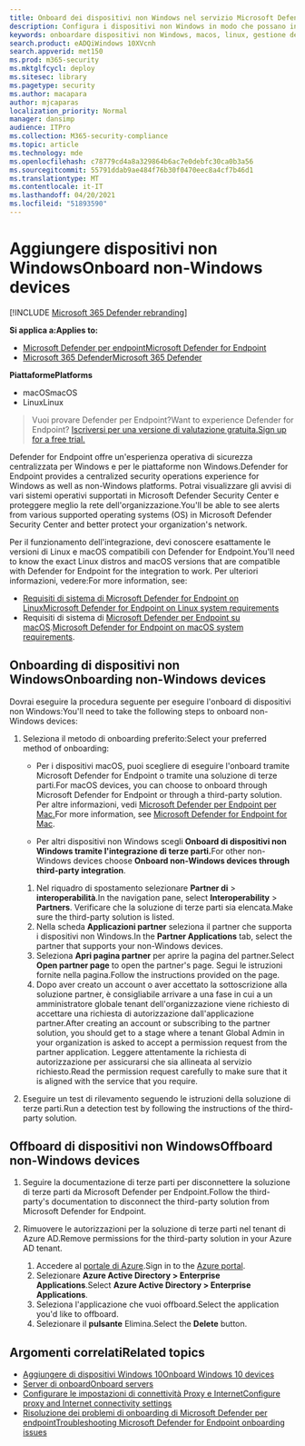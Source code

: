 ```yaml
---
title: Onboard dei dispositivi non Windows nel servizio Microsoft Defender for Endpoint
description: Configura i dispositivi non Windows in modo che possano inviare i dati del sensore al servizio Microsoft Defender for Endpoint.
keywords: onboardare dispositivi non Windows, macos, linux, gestione dei dispositivi, configurare i dispositivi Windows ATP, configurare Microsoft Defender per i dispositivi endpoint
search.product: eADQiWindows 10XVcnh
search.appverid: met150
ms.prod: m365-security
ms.mktglfcycl: deploy
ms.sitesec: library
ms.pagetype: security
ms.author: macapara
author: mjcaparas
localization_priority: Normal
manager: dansimp
audience: ITPro
ms.collection: M365-security-compliance
ms.topic: article
ms.technology: mde
ms.openlocfilehash: c78779cd4a8a329864b6ac7e0debfc30ca0b3a56
ms.sourcegitcommit: 55791ddab9ae484f76b30f0470eec8a4cf7b46d1
ms.translationtype: MT
ms.contentlocale: it-IT
ms.lasthandoff: 04/20/2021
ms.locfileid: "51893590"
---
```

# <a name="onboard-non-windows-devices"></a><span data-ttu-id="e68a2-104">Aggiungere dispositivi non Windows</span><span class="sxs-lookup"><span data-stu-id="e68a2-104">Onboard non-Windows devices</span></span>

[!INCLUDE [Microsoft 365 Defender rebranding](../../includes/microsoft-defender.md)]


<span data-ttu-id="e68a2-105">**Si applica a:**</span><span class="sxs-lookup"><span data-stu-id="e68a2-105">**Applies to:**</span></span>
- [<span data-ttu-id="e68a2-106">Microsoft Defender per endpoint</span><span class="sxs-lookup"><span data-stu-id="e68a2-106">Microsoft Defender for Endpoint</span></span>](https://go.microsoft.com/fwlink/p/?linkid=2154037)
- [<span data-ttu-id="e68a2-107">Microsoft 365 Defender</span><span class="sxs-lookup"><span data-stu-id="e68a2-107">Microsoft 365 Defender</span></span>](https://go.microsoft.com/fwlink/?linkid=2118804)

<span data-ttu-id="e68a2-108">**Piattaforme**</span><span class="sxs-lookup"><span data-stu-id="e68a2-108">**Platforms**</span></span>
- <span data-ttu-id="e68a2-109">macOS</span><span class="sxs-lookup"><span data-stu-id="e68a2-109">macOS</span></span>
- <span data-ttu-id="e68a2-110">Linux</span><span class="sxs-lookup"><span data-stu-id="e68a2-110">Linux</span></span>

><span data-ttu-id="e68a2-111">Vuoi provare Defender per Endpoint?</span><span class="sxs-lookup"><span data-stu-id="e68a2-111">Want to experience Defender for Endpoint?</span></span> [<span data-ttu-id="e68a2-112">Iscriversi per una versione di valutazione gratuita.</span><span class="sxs-lookup"><span data-stu-id="e68a2-112">Sign up for a free trial.</span></span>](https://www.microsoft.com/microsoft-365/windows/microsoft-defender-atp?ocid=docs-wdatp-nonwindows-abovefoldlink) 

<span data-ttu-id="e68a2-113">Defender for Endpoint offre un'esperienza operativa di sicurezza centralizzata per Windows e per le piattaforme non Windows.</span><span class="sxs-lookup"><span data-stu-id="e68a2-113">Defender for Endpoint provides a centralized security operations experience for Windows as well as non-Windows platforms.</span></span> <span data-ttu-id="e68a2-114">Potrai visualizzare gli avvisi di vari sistemi operativi supportati in Microsoft Defender Security Center e proteggere meglio la rete dell'organizzazione.</span><span class="sxs-lookup"><span data-stu-id="e68a2-114">You'll be able to see alerts from various supported operating systems (OS) in Microsoft Defender Security Center and better protect your organization's network.</span></span> 

<span data-ttu-id="e68a2-115">Per il funzionamento dell'integrazione, devi conoscere esattamente le versioni di Linux e macOS compatibili con Defender for Endpoint.</span><span class="sxs-lookup"><span data-stu-id="e68a2-115">You'll need to know the exact Linux distros and macOS versions that are compatible with Defender for Endpoint for the integration to work.</span></span> <span data-ttu-id="e68a2-116">Per ulteriori informazioni, vedere:</span><span class="sxs-lookup"><span data-stu-id="e68a2-116">For more information, see:</span></span>
- [<span data-ttu-id="e68a2-117">Requisiti di sistema di Microsoft Defender for Endpoint on Linux</span><span class="sxs-lookup"><span data-stu-id="e68a2-117">Microsoft Defender for Endpoint on Linux system requirements</span></span>](microsoft-defender-endpoint-linux.md#system-requirements)  
- <span data-ttu-id="e68a2-118">Requisiti di sistema di [Microsoft Defender per Endpoint su macOS](microsoft-defender-endpoint-mac.md#system-requirements).</span><span class="sxs-lookup"><span data-stu-id="e68a2-118">[Microsoft Defender for Endpoint on macOS system requirements](microsoft-defender-endpoint-mac.md#system-requirements).</span></span>

## <a name="onboarding-non-windows-devices"></a><span data-ttu-id="e68a2-119">Onboarding di dispositivi non Windows</span><span class="sxs-lookup"><span data-stu-id="e68a2-119">Onboarding non-Windows devices</span></span>
<span data-ttu-id="e68a2-120">Dovrai eseguire la procedura seguente per eseguire l'onboard di dispositivi non Windows:</span><span class="sxs-lookup"><span data-stu-id="e68a2-120">You'll need to take the following steps to onboard non-Windows devices:</span></span>
1. <span data-ttu-id="e68a2-121">Seleziona il metodo di onboarding preferito:</span><span class="sxs-lookup"><span data-stu-id="e68a2-121">Select your preferred method of onboarding:</span></span>

   - <span data-ttu-id="e68a2-122">Per i dispositivi macOS, puoi scegliere di eseguire l'onboard tramite Microsoft Defender for Endpoint o tramite una soluzione di terze parti.</span><span class="sxs-lookup"><span data-stu-id="e68a2-122">For macOS devices, you can choose to onboard through Microsoft Defender for Endpoint or through a third-party solution.</span></span> <span data-ttu-id="e68a2-123">Per altre informazioni, vedi [Microsoft Defender per Endpoint per Mac.](https://docs.microsoft.com/microsoft-365/security/defender-endpoint/microsoft-defender-endpoint-mac)</span><span class="sxs-lookup"><span data-stu-id="e68a2-123">For more information, see [Microsoft Defender for Endpoint for Mac](https://docs.microsoft.com/microsoft-365/security/defender-endpoint/microsoft-defender-endpoint-mac).</span></span>

   - <span data-ttu-id="e68a2-124">Per altri dispositivi non Windows scegli **Onboard di dispositivi non Windows tramite l'integrazione di terze parti.**</span><span class="sxs-lookup"><span data-stu-id="e68a2-124">For other non-Windows devices choose **Onboard non-Windows devices through third-party integration**.</span></span>   
    1. <span data-ttu-id="e68a2-125">Nel riquadro di spostamento selezionare **Partner di**  >  **interoperabilità**.</span><span class="sxs-lookup"><span data-stu-id="e68a2-125">In the navigation pane, select **Interoperability** > **Partners**.</span></span> <span data-ttu-id="e68a2-126">Verificare che la soluzione di terze parti sia elencata.</span><span class="sxs-lookup"><span data-stu-id="e68a2-126">Make sure the third-party solution is listed.</span></span>
    2. <span data-ttu-id="e68a2-127">Nella scheda **Applicazioni partner** seleziona il partner che supporta i dispositivi non Windows.</span><span class="sxs-lookup"><span data-stu-id="e68a2-127">In the **Partner Applications** tab, select the partner that supports your non-Windows devices.</span></span>
    3. <span data-ttu-id="e68a2-128">Seleziona **Apri pagina partner** per aprire la pagina del partner.</span><span class="sxs-lookup"><span data-stu-id="e68a2-128">Select **Open partner page** to open the partner's page.</span></span> <span data-ttu-id="e68a2-129">Segui le istruzioni fornite nella pagina.</span><span class="sxs-lookup"><span data-stu-id="e68a2-129">Follow the instructions provided on the page.</span></span>
    4. <span data-ttu-id="e68a2-130">Dopo aver creato un account o aver accettato la sottoscrizione alla soluzione partner, è consigliabile arrivare a una fase in cui a un amministratore globale tenant dell'organizzazione viene richiesto di accettare una richiesta di autorizzazione dall'applicazione partner.</span><span class="sxs-lookup"><span data-stu-id="e68a2-130">After creating an account or subscribing to the partner solution, you should get to a stage where a tenant Global Admin in your organization is asked to accept a permission request from the partner application.</span></span> <span data-ttu-id="e68a2-131">Leggere attentamente la richiesta di autorizzazione per assicurarsi che sia allineata al servizio richiesto.</span><span class="sxs-lookup"><span data-stu-id="e68a2-131">Read the permission request carefully to make sure that it is aligned with the service that you require.</span></span> 

        
2. <span data-ttu-id="e68a2-132">Eseguire un test di rilevamento seguendo le istruzioni della soluzione di terze parti.</span><span class="sxs-lookup"><span data-stu-id="e68a2-132">Run a detection test by following the instructions of the third-party solution.</span></span>

## <a name="offboard-non-windows-devices"></a><span data-ttu-id="e68a2-133">Offboard di dispositivi non Windows</span><span class="sxs-lookup"><span data-stu-id="e68a2-133">Offboard non-Windows devices</span></span>

1. <span data-ttu-id="e68a2-134">Seguire la documentazione di terze parti per disconnettere la soluzione di terze parti da Microsoft Defender per Endpoint.</span><span class="sxs-lookup"><span data-stu-id="e68a2-134">Follow the third-party's documentation to disconnect the third-party solution from Microsoft Defender for Endpoint.</span></span>

2. <span data-ttu-id="e68a2-135">Rimuovere le autorizzazioni per la soluzione di terze parti nel tenant di Azure AD.</span><span class="sxs-lookup"><span data-stu-id="e68a2-135">Remove permissions for the third-party solution in your Azure AD tenant.</span></span>
   1. <span data-ttu-id="e68a2-136">Accedere al [portale di Azure](https://portal.azure.com).</span><span class="sxs-lookup"><span data-stu-id="e68a2-136">Sign in to the [Azure portal](https://portal.azure.com).</span></span>
   2. <span data-ttu-id="e68a2-137">Selezionare **Azure Active Directory > Enterprise Applications**.</span><span class="sxs-lookup"><span data-stu-id="e68a2-137">Select **Azure Active Directory > Enterprise Applications**.</span></span>
   3. <span data-ttu-id="e68a2-138">Seleziona l'applicazione che vuoi offboard.</span><span class="sxs-lookup"><span data-stu-id="e68a2-138">Select the application you'd like to offboard.</span></span>
   4. <span data-ttu-id="e68a2-139">Selezionare il **pulsante** Elimina.</span><span class="sxs-lookup"><span data-stu-id="e68a2-139">Select the **Delete** button.</span></span>


## <a name="related-topics"></a><span data-ttu-id="e68a2-140">Argomenti correlati</span><span class="sxs-lookup"><span data-stu-id="e68a2-140">Related topics</span></span>
- [<span data-ttu-id="e68a2-141">Aggiungere di dispositivi Windows 10</span><span class="sxs-lookup"><span data-stu-id="e68a2-141">Onboard Windows 10 devices</span></span>](configure-endpoints.md)
- [<span data-ttu-id="e68a2-142">Server di onboard</span><span class="sxs-lookup"><span data-stu-id="e68a2-142">Onboard servers</span></span>](configure-server-endpoints.md)
- [<span data-ttu-id="e68a2-143">Configurare le impostazioni di connettività Proxy e Internet</span><span class="sxs-lookup"><span data-stu-id="e68a2-143">Configure proxy and Internet connectivity settings</span></span>](configure-proxy-internet.md)
- [<span data-ttu-id="e68a2-144">Risoluzione dei problemi di onboarding di Microsoft Defender per endpoint</span><span class="sxs-lookup"><span data-stu-id="e68a2-144">Troubleshooting Microsoft Defender for Endpoint onboarding issues</span></span>](troubleshoot-onboarding.md)
